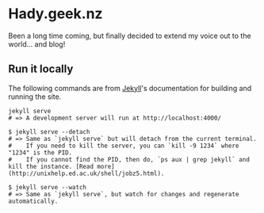 # Hady.geek.nz
Been a long time coming, but finally decided to extend my voice out to the world... and blog!

## Run it locally
The following commands are from [Jekyll](http://jekyllrb.com/docs/usage/)'s documentation for building and running the site.
```shell
jekyll serve
# => A development server will run at http://localhost:4000/

$ jekyll serve --detach
# => Same as `jekyll serve` but will detach from the current terminal.
#    If you need to kill the server, you can `kill -9 1234` where "1234" is the PID.
#    If you cannot find the PID, then do, `ps aux | grep jekyll` and kill the instance. [Read more](http://unixhelp.ed.ac.uk/shell/jobz5.html).

$ jekyll serve --watch
# => Same as `jekyll serve`, but watch for changes and regenerate automatically.
```
